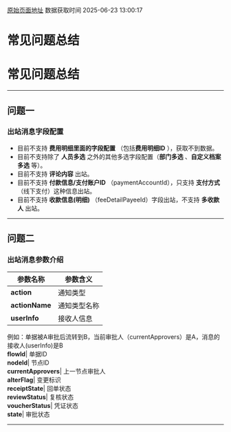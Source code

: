 [原始页面地址](https://docs.ekuaibao.com/docs/open-api/outbound-message/question-answer)
数据获取时间 2025-06-23 13:00:17

# 常见问题总结

# 常见问题总结  
  
* * *

## 问题一​

### 出站消息字段配置​

  * 目前不支持 **费用明细里面的字段配置** （包括**费用明细ID** ），获取不到数据。
  * 目前不支持除了 **人员多选** 之外的其他多选字段配置（**部门多选** 、**自定义档案多选** 等）。
  * 目前不支持 **评论内容** 出站。
  * 目前不支持 **付款信息/支付账户ID** （paymentAccountId），只支持 **支付方式** （线下支付）这种信息出站。
  * 目前不支持 **收款信息(明细)** （feeDetailPayeeId）字段出站，不支持 **多收款人** 出站。



* * *

## 问题二​

### 出站消息参数介绍​

参数名称| 参数含义  
---|---  
**action**|  通知类型  
**actionName**|  通知类型名称  
**userInfo**|  接收人信息  
例如：单据被A审批后流转到B，当前审批人（currentApprovers）是A，消息的接收人(userInfo)是B  
**flowId**|  单据ID  
**nodeId**|  节点ID  
**currentApprovers**|  上一节点审批人  
**alterFlag**|  变更标识  
**receiptState**|  回单状态  
**reviewStatus**|  复核状态  
**voucherStatus**|  凭证状态  
**state**|  审批状态  
  
* * *
